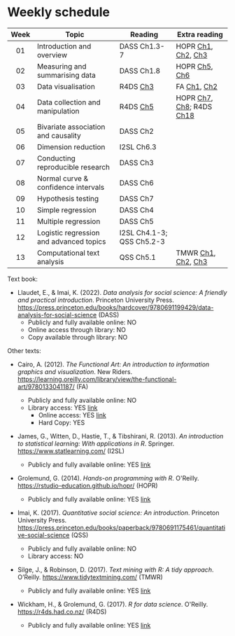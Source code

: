 # Weekly schedule

| Week |  Topic | Reading | Extra reading |
| :---: | --- | --- | --- |
|01 | Introduction and overview | DASS Ch1.3-7 | HOPR [Ch1](https://rstudio-education.github.io/hopr/project-1-weighted-dice.html), [Ch2](https://rstudio-education.github.io/hopr/basics.html), [Ch3](https://rstudio-education.github.io/hopr/packages.html) | 
|02 | Measuring and summarising data | DASS Ch1.8 | HOPR [Ch5](https://rstudio-education.github.io/hopr/r-objects.html), [Ch6](https://rstudio-education.github.io/hopr/r-notation.html) | 
|03 | Data visualisation | R4DS [Ch3](https://r4ds.had.co.nz/data-visualisation.html) | FA [Ch1](https://learning.oreilly.com/library/view/the-functional-art/9780133041187/ch01.html), [Ch2](https://learning.oreilly.com/library/view/the-functional-art/9780133041187/ch02.html) | 
|04 | Data collection and manipulation | R4DS [Ch5](https://r4ds.had.co.nz/transform.html) | HOPR [Ch7](https://rstudio-education.github.io/hopr/modify.html), [Ch8](https://rstudio-education.github.io/hopr/environments.html); R4DS [Ch18](https://r4ds.had.co.nz/pipes.html) | 
|05 | Bivariate association and causality | DASS Ch2 | | 
|06 | Dimension reduction | I2SL Ch6.3 | | 
|07 | Conducting reproducible research | DASS Ch3 | | 
|08 | Normal curve & confidence intervals | DASS Ch6 | | 
|09 | Hypothesis testing | DASS Ch7 | | 
|10 | Simple regression | DASS Ch4 | |
|11 | Multiple regression | DASS Ch5 | | 
|12 | Logistic regression and advanced topics | I2SL Ch4.1-3; QSS Ch5.2-3 |  
|13 | Computational text analysis | QSS Ch5.1 | TMWR [Ch1](https://www.tidytextmining.com/tidytext.html), [Ch2](https://www.tidytextmining.com/sentiment.html), [Ch3](https://www.tidytextmining.com/tfidf.html) |

Text book:

* Llaudet, E., & Imai, K. (2022). _Data analysis for social science: A friendly and practical introduction_. Princeton University Press. https://press.princeton.edu/books/hardcover/9780691199429/data-analysis-for-social-science (DASS)
  * Publicly and fully available online: NO
  * Online access through library: NO
  * Copy available through library: NO

Other texts: 

* Cairo, A. (2012). _The Functional Art: An introduction to information graphics and visualization_. New Riders. https://learning.oreilly.com/library/view/the-functional-art/9780133041187/ (FA)
  * Publicly and fully available online: NO
  * Library access: YES [link](https://sydney.primo.exlibrisgroup.com/permalink/61USYD_INST/1c0ug48/alma991031515966205106)
    * Online access: YES [link](https://learning.oreilly.com/library/view/the-functional-art/9780133041187/?ar=)
    * Hard Copy: YES

* James, G., Witten, D., Hastie, T., & Tibshirani, R. (2013). _An introduction to statistical learning: With applications in R_. Springer. https://www.statlearning.com/ (I2SL)
  * Publicly and fully available online: YES [link](https://www.statlearning.com/)

* Grolemund, G. (2014). _Hands-on programming with R_. O'Reilly. https://rstudio-education.github.io/hopr/ (HOPR)
  * Publicly and fully available online: YES [link](https://rstudio-education.github.io/hopr/)

* Imai, K. (2017). _Quantitative social science: An introduction_. Princeton University Press. https://press.princeton.edu/books/paperback/9780691175461/quantitative-social-science (QSS)
  * Publicly and fully available online: NO
  * Library access: NO

* Silge, J., & Robinson, D. (2017). _Text mining with R: A tidy approach_. O’Reilly. https://www.tidytextmining.com/ (TMWR)
  * Publicly and fully available online: YES [link](https://www.tidytextmining.com/)

* Wickham, H., & Grolemund, G. (2017). _R for data science_. O'Reilly. https://r4ds.had.co.nz/ (R4DS)
  * Publicly and fully available online: YES [link](https://r4ds.had.co.nz/)

